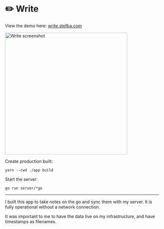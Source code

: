 # ✏️ Write

View the demo here: [write.stefba.com](https://write.stefba.com/)

<img src="https://stefba.com/write-screen3.jpg" alt="Write screenshot" height=400>

Create production built:

`yarn --cwd ./app build`

Start the server:

`go run server/*go`

---

I built this app to take notes on the go and sync them with my server. It is fully operational without a network connection.

It was important to me to have the data live on my infrastructure, and have timestamps as filenames.

